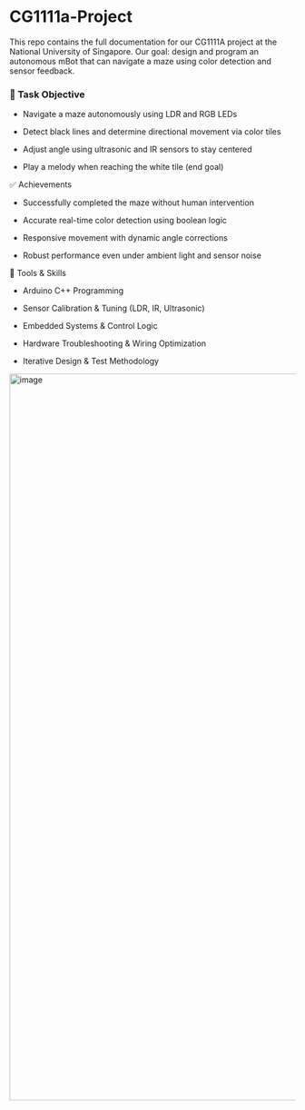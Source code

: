 # CG1111a-Project
This repo contains the full documentation for our CG1111A project at the National University of Singapore.
Our goal: design and program an autonomous mBot that can navigate a maze using color detection and sensor feedback.

### 🎯 Task Objective

- Navigate a maze autonomously using LDR and RGB LEDs

- Detect black lines and determine directional movement via color tiles

- Adjust angle using ultrasonic and IR sensors to stay centered

- Play a melody when reaching the white tile (end goal)

✅ Achievements

- Successfully completed the maze without human intervention

- Accurate real-time color detection using boolean logic

- Responsive movement with dynamic angle corrections

- Robust performance even under ambient light and sensor noise

🔧 Tools & Skills

- Arduino C++ Programming

- Sensor Calibration & Tuning (LDR, IR, Ultrasonic)

- Embedded Systems & Control Logic

- Hardware Troubleshooting & Wiring Optimization

- Iterative Design & Test Methodology



<img width="978" height="1280" alt="image" src="https://github.com/user-attachments/assets/602c158f-3b6a-4193-89c3-6cec22c63301" />

